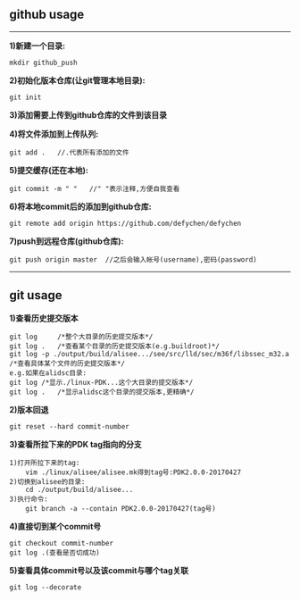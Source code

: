 ## github usage
****

**1)新建一个目录:**

	mkdir github_push

**2)初始化版本仓库(让git管理本地目录):**
	
	git init

**3)添加需要上传到github仓库的文件到该目录**

**4)将文件添加到上传队列:**
	
	git add .	//.代表所有添加的文件

**5)提交缓存(还在本地):**

	git commit -m " "	//" "表示注释,方便自我查看

**6)将本地commit后的添加到github仓库:**

	git remote add origin https://github.com/defychen/defychen

**7)push到远程仓库(github仓库):**

	git push origin master	//之后会输入帐号(username),密码(password)
***
## git usage

**1)查看历史提交版本**

	git log		/*整个大目录的历史提交版本*/
	git log .	/*查看某个目录的历史提交版本(e.g.buildroot)*/
	git log -p ./output/build/alisee.../see/src/lld/sec/m36f/libssec_m32.a	/*查看具体某个文件的历史提交版本*/
	e.g.如果在alidsc目录:
	git log	/*显示./linux-PDK...这个大目录的提交版本*/
	git log .	/*显示alidsc这个目录的提交版本,更精确*/

**2)版本回退**

	git reset --hard commit-number

**3)查看所拉下来的PDK tag指向的分支**

	1)打开所拉下来的tag: 
		vim ./linux/alisee/alisee.mk得到tag号:PDK2.0.0-20170427
	2)切换到alisee的目录:
		cd ./output/build/alisee...
	3)执行命令:
		git branch -a --contain PDK2.0.0-20170427(tag号)

**4)直接切到某个commit号**
	
	git checkout commit-number
	git log .(查看是否切成功)

**5)查看具体commit号以及该commit与哪个tag关联**

	git log --decorate
